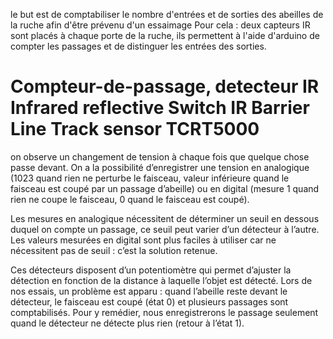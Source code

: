 le but est de comptabiliser le nombre d'entrées et de sorties des abeilles de la ruche afin d'être prévenu d'un essaimage
Pour cela : deux capteurs IR sont placés à chaque porte de la ruche, ils permettent à l'aide d'arduino de compter les passages et de distinguer les entrées des sorties. 

# Compteur-de-passage, detecteur IR Infrared reflective Switch IR Barrier Line Track sensor TCRT5000 
on observe un changement de tension à chaque fois que quelque chose passe devant. 
On a la possibilité d’enregistrer une tension en analogique 
(1023 quand rien ne perturbe le faisceau, valeur inférieure quand le faisceau est coupé par un passage d’abeille)
ou en digital (mesure 1 quand rien ne coupe le faisceau, 0 quand le faisceau est coupé). 

Les mesures en analogique nécessitent de déterminer un seuil en dessous duquel on compte un passage, 
ce seuil peut varier d’un détecteur à l’autre. 
Les valeurs mesurées en digital sont plus faciles à utiliser car ne nécessitent pas de seuil : c’est la solution retenue. 

Ces détecteurs disposent d’un potentiomètre qui permet d’ajuster la détection en fonction de la distance à laquelle
l’objet est détecté.
Lors de nos essais, un problème est apparu :
quand l’abeille reste devant le détecteur, le faisceau est coupé (état 0)
et plusieurs passages sont comptabilisés. 
Pour y remédier, nous enregistrerons le passage seulement quand le détecteur ne détecte plus rien 
(retour à l’état 1).
